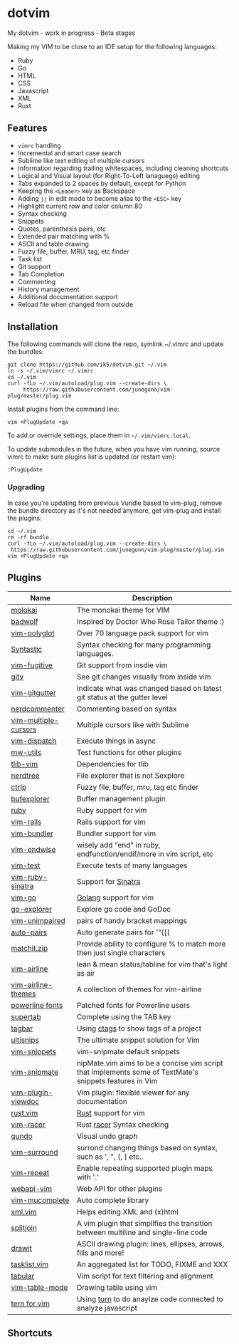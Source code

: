 # dotvim
My dotvim - work in progress - Beta stages

Making my VIM to be close to an IDE setup for the following languages:

 - Ruby
 - Go
 - HTML
 - CSS
 - Javascript
 - XML
 - Rust

## Features

 - ``vimrc`` handling
 - Incremental and smart case search
 - Sublime like text editing of multiple cursors
 - Information regarding trailing whitespaces, including cleaning shortcuts
 - Logical and Visual layout (for Right-To-Left lanaguegs) editing
 - Tabs expanded to 2 spaces by default, except for Python
 - Keeping the ``<Leader>`` key as Backspace
 - Adding ``jj`` in edit mode to become alias to the ``<ESC>`` key
 - Highlight current row and color column 80
 - Syntax checking
 - Snippets
 - Quotes, parenthesis pairs, etc
 - Extended pair matching with %
 - ASCII and table drawing
 - Fuzzy file, buffer, MRU, tag, etc finder
 - Task list
 - Git support
 - Tab Completion
 - Commenting
 - History management
 - Additional documentation support
 - Reload file when changed from outside

## Installation
The following commands will clone the repo, symlink ~/.vimrc and update the bundles:

```
git clone https://github.com/ik5/dotvim.git ~/.vim
ln -s ~/.vim/vimrc ~/.vimrc
cd ~/.vim
curl -fLo ~/.vim/autoload/plug.vim --create-dirs \
     https://raw.githubusercontent.com/junegunn/vim-plug/master/plug.vim
```

Install plugins from the command line:

```
vim +PlugUpdate +qa
```

To add or override settings, place them in ``~/.vim/vimrc.local``.

To update submodules in the future, when you have vim running, source vimrc to make sure plugins list is updated (or
restart vim):

```
:PlugUpdate
```

### Upgrading

In case you're updating from previous Vundle based to vim-plug, remove the bundle directory as it's not needed anymore,
get vim-plug and install the plugins:

```
cd ~/.vim
rm -rf bundle
curl -fLo ~/.vim/autoload/plug.vim --create-dirs \
 https://raw.githubusercontent.com/junegunn/vim-plug/master/plug.vim
vim +PlugUpdate +qa
```

## Plugins

| Name                                                                    | Description                                                                                             |
| ------------------------------------------------                        | -----------------------                                                                                 |
| [molokai](https://github.com/tomasr/molokai)                            | The monokai theme for VIM                                                                               |
| [badwolf](https://github.com/sjl/badwold)                               | Inspired by Doctor Who Rose Tailor theme :)                                                             |
| [vim-polyglot](https://github.com/sheerun/vim-polyglot)                 | Over 70 language pack support for vim                                                                   |
| [Syntastic](https://github.com/scrooloose/syntastic)                    | Syntax checking for many programming languages.                                                         |
| [vim-fugitive](https://github.com/tpope/vim-fugitive)                   | Git support from insdie vim                                                                             |
| [gitv](https://github.com/gregsexton/gitv)                              | See git changes visually from inside vim                                                                |
| [vim-gitgutter](https://github.com/airblade/vim-gitgutter)              | Indicate what was changed based on latest git status at the gutter level                                |
| [nerdcommenter](https://github.com/scrooloose/nerdcommenter)            | Commenting based on syntax                                                                              |
| [vim-multiple-cursors](https://github.com/terryma/vim-multiple-cursors) | Multiple cursors like with Sublime                                                                      |
| [vim-dispatch](https://github.com/tpope/vim-dispatch)                   | Execute things in async                                                                                 |
| [mw-utils](https://github.com/MarcWeber/vim-addon-mw-utils)             | Test functions for other plugins                                                                        |
| [tlib-vim](https://github.com/tomtom/tlib_vim)                          | Dependencies for tlib                                                                                   |
| [nerdtree](https://github.com/scrooloose/nerdtree)                      | File explorer that is not Sexplore                                                                      |
| [ctrlp](https://github.com/ctrlpvim/ctrlp.vim)                          | Fuzzy file, buffer, mru, tag etc finder                                                                 |
| [bufexplorer](https://github.com/jlanzarotta/bufexplorer)               | Buffer management plugin                                                                                |
| [ruby](https://github.com/vim-ruby/vim-ruby)                            | Ruby support for vim                                                                                    |
| [vim-rails](https://github.com/tpope/vim-rails)                         | Rails support for vim                                                                                   |
| [vim-bundler](https://github.com/tpope/vim-bundler)                     | Bundler support for vim                                                                                 |
| [vim-endwise](https://github.com/tpope/vim-endwise)                     | wisely add "end" in ruby, endfunction/endif/more in vim script, etc                                     |
| [vim-test](https://github.com/janko-m/vim-test)                         | Execute tests of many languages                                                                         |
| [vim-ruby-sinatra](https://github.com/hallison/vim-ruby-sinatra)        | Support for [Sinatra](http://www.sinatrarb.com/)                                                        |
| [vim-go](https://github.com/fatih/vim-go)                               | [Golang](https://golang.org/) support for vim                                                           |
| [go-explorer](https://github.com/garyburd/go-explorer)                  | Explore go code and GoDoc                                                                               |
| [vim-unimpaired](https://github.com/tpope/vim-unimpaired)               | pairs of handy bracket mappings                                                                         |
| [auto-pairs](https://github.com/jiangmiao/auto-pairs)                   | Auto generate pairs for '"{\[(                                                                          |
| [matchit.zip](https://github.com/vim-scripts/matchit.zip)               | Provide ability to configure % to match more then just single characters                                |
| [vim-airline](https://github.com/vim-airline/vim-airline)               | lean & mean status/tabline for vim that's light as air                                                  |
| [vim-airline-themes](https://github.com/vim-airline/vim-airline-themes) | A collection of themes for vim-airline                                                                  |
| [powerline fonts](https://github.com/powerline/fonts)                   | Patched fonts for Powerline users                                                                       |
| [supertab](https://github.com/ervandew/supertab)                        | Complete using the TAB key                                                                              |
| [tagbar](https://github.com/majutsushi/tagbar)                          | Using [ctags](ctags.sourceforge.net/) to show tags of a project                                         |
| [ultisnips](https://github.com/SirVer/ultisnips)                        | The ultimate snippet solution for Vim                                                                   |
| [vim-snippets](https://github.com/honza/vim-snippets)                   | vim-snipmate default snippets                                                                           |
| [vim-snipmate](https://github.com/garbas/vim-snipmate)                  | nipMate.vim aims to be a concise vim script that implements some of TextMate's snippets features in Vim |
| [vim-plugin-viewdoc](https://github.com/powerman/vim-plugin-viewdoc)    | Vim plugin: flexible viewer for any documentation                                                       |
| [rust.vim](https://github.com/rust-lang/rust.vim)                       | [Rust](https://www.rust-lang.org/) support for vim                                                      |
| [vim-racer](https://github.com/racer-rust)                              | Rust [racer](https://github.com/phildawes/racer) Syntax checking                                        |
| [gundo](https://github.com/sjl/gundo.vim)                               | Visual undo graph                                                                                       |
| [vim-surround](https://github.com/tpope/vim-surround)                   | surrond changing things based on syntax, such as ', ", \[, ] etc..                                      |
| [vim-repeat](https://github.com/tpope/vim-repeat)                       | Enable repeating supported plugin maps with '.'                                                         |
| [webapi-vim](https://github.com/mattn/webapi-vim)                       | Web API for other plugins                                                                               |
| [vim-mucomplete](https://github.com/lifepillar/vim-mucomplete)          | Auto complete library                                                                                   |
| [xml.vim](https://github.com/othree/xml.vim)                            | Helps editing XML and (x)html                                                                           |
| [splitjoin](https://github.com/AndrewRadev/splitjoin.vim)               | A vim plugin that simplifies the transition between multiline and single-line code                      |
| [drawit](https://github.com/vim-scripts/DrawIt)                         | ASCII drawing plugin: lines, ellipses, arrows, fills and more!                                          |
| [tasklist.vim](https://github.com/vim-scripts/TaskList.vim)             | An aggregated list for TODO, FIXME and XXX                                                              |
| [tabular](https://github.com/godlygeek/tabular)                         | Vim script for text filtering and alignment                                                             |
| [vim-table-mode](https://github.com/dhruvasagar/vim-table-mode)         | Drawing table using vim                                                                                 |
| [tern for vim](https://github.com/ternjs/tern_for_vim)                  | Using [turn](http://ternjs.net/) to do anaylze code connected to analyze javascript                     |

## Shortcuts

